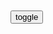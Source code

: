 ```note
```

<table id="tbc" style="white-space: pre-wrap">
</table>
<button onclick="toggleb()">toggle</button>
<pre id="prr" style="display: none">
<!-- 🍅<br>　<hr>🍑 -->

弗吉尼亚·伍尔夫（英语：Virginia Woolf；1882年1月25日－1941年3月28
https://zh.wikipedia.org/wiki/%E5%BC%97%E5%90%89%E5%B0%BC%E4%BA%9A%C2%B7%E5%90%B4%E5%B0%94%E5%A4%AB

https://upload.wikimedia.org/wikipedia/commons/thumb/0/0b/George_Charles_Beresford_-_Virginia_Woolf_in_1902_-_Restoration.jpg/750px-George_Charles_Beresford_-_Virginia_Woolf_in_1902_-_Restoration.jpg

维吉尼亚·吴尔芙
https://zh.wikiquote.org/wiki/%E7%B6%AD%E5%90%89%E5%B0%BC%E4%BA%9E%C2%B7%E5%90%B3%E7%88%BE%E8%8A%99

女人若想写作，一定要有自己的空间以及一年五百英磅的收入。

关于阅读最好的建议是，不要听取任何建议。

假如我们面对事实，只因为它是事实，没有胳臂可让我们倚靠，我们独自前行，我们的关系是与现实世界的关系，而不仅仅是与男人和女人的关系，那么，机会就将来临，莎士比亚的死去的诗人妹妹就将恢复她一再失去的本来面目。她将从那些湮没无闻的先行者的生命中汲取活力，像先她死去的哥哥一样，再生于世间。”——《自己的房间》

为何男人对女人感兴趣的程度，那么远超过女人对男人感兴趣的程度？
原文:Why are women so much more interesting to men than men are to women?

消灭炉灶旁的天使
原文:killing the Angel at the Hearth.

当我读到被焚的女巫，被魔鬼附身的女性，卖草药的聪明女人，或杰出男性背后的伟大女人，我便想到我们是与一位失落的小说家，一位受压抑的诗人，一位沉默、不为人知的珍‧奥斯汀，一位惮精竭神、忽忽如狂的爱蜜丽‧白朗黛，在同条路上。说实在的，我会认为那位写了许多诗而未署名的诗人阿侬是位女性。

多亏那两次战争，克里米亚战争使南丁格尔出了客厅，而将近六十年后，欧战又为一般妇女打开了门扉。那些恶俗旧习逐渐改善，否则你们今天晚上哪能在这里呢？

当我搜索枯肠时，我发觉去做什么人的伴侣、什么人的同等人，以及影响世界使之达到更高的境界等等，我并没有感到什么崇高可言。我只要简短而平凡的说一句，一个人能使自己成为自己，比什么都重要。

北宋大家张载-“为天地立心，为生民立命，为往圣继绝学，为万世开太平
https://xw.qq.com/amphtml/20210409A00O1L00

汉娜·阿伦特
我这一生中从来没有爱过任何一个m族、任何一个集体——不爱德意志，不爱法兰西，不爱美利坚，不爱工人阶级，不爱这一切。我‘只’爱我的朋友，我所知道、所信仰的惟一一种爱，就是爱人。

精选了弗吉尼亚伍尔夫的34个名句，一起来用心品读，用爱怀念
https://baijiahao.baidu.com/s?id=1589118125305967169&wfr=spider&for=pc

1，人不应该是插在花瓶里供人观赏的静物，而是蔓延在草原上随风起舞的韵律。生命不是安排，而是追求，人生的意义也许永远没有答案，但也要尽情感受这种没有答案的人生。

3，一个人一旦有了自我认识，也就有了独立人格，而一旦有了独立人格，也就不再浑浑噩噩，虚度年华了。换言之，他一生都会有一种适度的充实感和幸福感。

6，出来找乐子的男人，碰到用情太深的女人，犹如钓鱼钓到白鲸。

7，他人的眼睛是我们的监狱，他人的思想是我们的牢笼。

10，当生活的活跃程度暂时减低时，体验的领域显得无边无涯。

11，伟大的灵魂都是雌雄同体。

12，女人要有一间属于自己的小屋，一笔属于自己的薪金，才能真正拥有创作的自由。

弗吉尼亚·伍尔芙名言
https://www.wenzhangba.com/jingdianyulu/201905/631461.html

　　12、为何男人对女人感兴趣的程度，那么远超过女人对男人感兴趣的程度？
Why are women so much more interesting to men than men are to women?


<!-- 🍅<br>　<hr>🍑 -->
</pre>

```tip
```

<script src="https://cdn.jsdelivr.net/npm/jquery@3.5.1/dist/jquery.min.js"></script>

<link rel="stylesheet" href="https://cdn.jsdelivr.net/gh/fancyapps/fancybox@3.5.7/dist/jquery.fancybox.min.css" />
<script src="https://cdn.jsdelivr.net/gh/fancyapps/fancybox@3.5.7/dist/jquery.fancybox.min.js"></script>

<script type="text/javascript">

setTimeout(function(){
  tbc.innerHTML = parseURL(prr.innerHTML);
},0);

var __urlRegex = /(\b(https?|ftp|file):\/\/[-A-Z0-9+&@#\/%?=~_|!:,.;]*[-A-Z0-9+&@#\/%=~_|])/ig;
var __imgRegex = /\.(?:jpe?g|gif|png)$/i;

function parseURL($string){

    var exp = __urlRegex;
    return $string.replace(exp,function(match){
            __imgRegex.lastIndex=0;
            if(__imgRegex.test(match)){
                return '<a data-fancybox="gallery" href="' + match.replace("/p=700", "")
                 + '"><img src="' + match.replace("/p=700", "")+'" width="64"></a>';
            }
            else{
                return '<a href="' + match + '" target="_blank">' + match + '</a>';
            }
        }
    );
}

function toggleb() {
  var x = document.getElementById("prr");
  if (x.style.display === "none") {
    x.style.display = "";
  } else {
    x.style.display = "none";
  }
}

</script>

